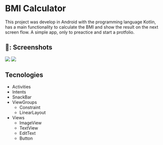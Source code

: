 # BMI Calculator

This project was develop in Android with the programming language Kotlin, has a main functionality to calculate the BMI and show the result on the next screen flow. 
A simple app, only to preactice and start a protfolio. 

## 📸: Screenshots

<img src="https://github.com/user-attachments/assets/59a65425-506d-4367-abf4-0826d1ac1f70" widgth=160/>
<img src="https://github.com/user-attachments/assets/4b542d62-394d-456c-9e8c-bc54e1448fc9" widgth=160/>

## Tecnologies

- Activities
- Intents
- SnackBar
- ViewGroups
   - Constraint
   - LinearLayout
- Views
   - ImageView
   - TextView
   - EditText
   - Button
